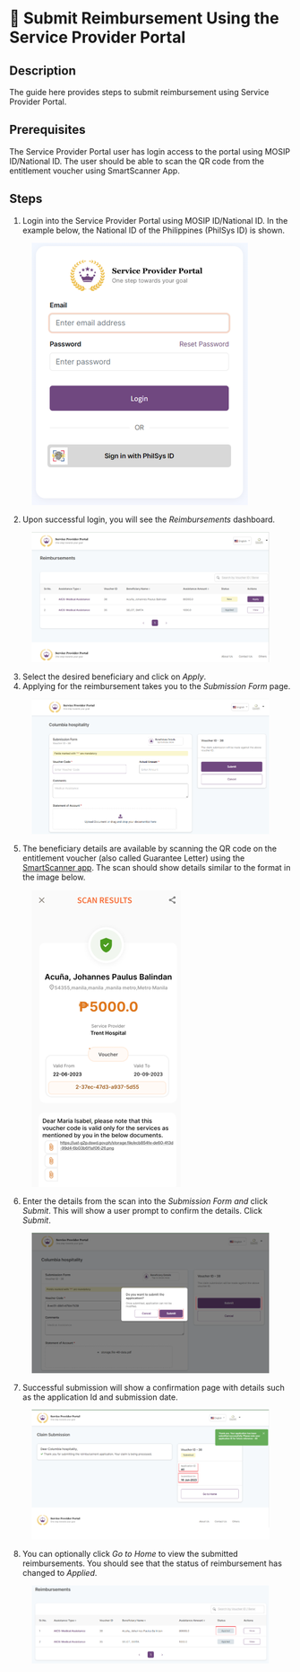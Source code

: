 # 📔 Submit Reimbursement Using the Service Provider Portal

## Description

The guide here provides steps to submit reimbursement using Service Provider Portal.

## Prerequisites

The Service Provider Portal user has login access to the portal using MOSIP ID/National ID. The user should be able to scan the QR code from the entitlement voucher using SmartScanner App.

## Steps

1. Login into the Service Provider Portal using MOSIP ID/National ID. In the example below, the National ID of the Philippines (PhilSys ID) is shown.

<figure><img src="../../../../.gitbook/assets/service-provider-portal-login.png" alt=""><figcaption></figcaption></figure>

2. Upon successful login, you will see the _Reimbursements_ dashboard.

<figure><img src="../../../../.gitbook/assets/reimbursements.png" alt=""><figcaption></figcaption></figure>

3. Select the desired beneficiary and click on _Apply_.
4. Applying for the reimbursement takes you to the _Submission Form_ page.

<figure><img src="../../../../.gitbook/assets/reimbursemnt-form.png" alt=""><figcaption></figcaption></figure>

5. The beneficiary details are available by scanning the QR code on the entitlement voucher (also called Guarantee Letter) using the [SmartScanner app](broken-reference). The scan should show details similar to the format in the image below.

<figure><img src="../../../../.gitbook/assets/entitlement-voucher-qr-scan (1).png" alt=""><figcaption></figcaption></figure>

6. Enter the details from the scan into the _Submission Form and_ click _Submit_. This will show a user prompt to confirm the details. Click _Submit_.

<figure><img src="../../../../.gitbook/assets/submit-reimbursement.png" alt=""><figcaption></figcaption></figure>

7. Successful submission will show a confirmation page with details such as the application Id and submission date.

<figure><img src="../../../../.gitbook/assets/reimbursement-confirmation (1).png" alt=""><figcaption></figcaption></figure>

8. You can optionally click _Go to Home_ to view the submitted reimbursements. You should see that the status of reimbursement has changed to _Applied_.

<figure><img src="../../../../.gitbook/assets/reimbursemnt-status.png" alt=""><figcaption></figcaption></figure>
